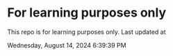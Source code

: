 # For learning purposes only
This repo is for learning purposes only.
Last updated at

Wednesday, August 14, 2024 6:39:39 PM

